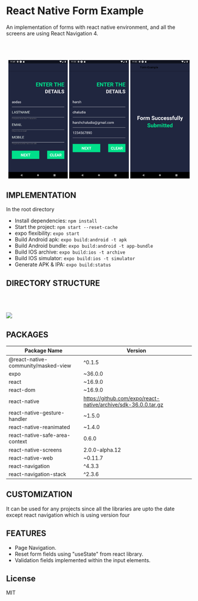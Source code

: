 # React Native Form Example

An implementation of forms with react native environment, and all the screens are using React Navigation 4.

<p align="center" width="100%" style="padding-top:50px">
  <img src="https://github.com/harshchaludia/react-native-form-example/blob/master/screenshots/dashboard.png" width="32%" />
  <img src="https://github.com/harshchaludia/react-native-form-example/blob/master/screenshots/filledform.png" width="32%" /> 
  <img src="https://github.com/harshchaludia/react-native-form-example/blob/master/screenshots/submission.png" width="32%" />
</p>

## IMPLEMENTATION
In the root directory
* Install dependencies: `npm install`
* Start the project: `npm start --reset-cache`
* expo flexibility: `expo start`
* Build Android apk: `expo build:android -t apk`
* Build Android bundle: `expo build:android -t app-bundle`
* Build IOS archive: `expo build:ios -t archive`
* Build IOS simulator: `expo build:ios -t simulator` 
* Generate APK & IPA: `expo build:status`


## DIRECTORY STRUCTURE 

<p float="center" width="100%" style="padding-top:50px">
  <img src="https://github.com/harshchaludia/react-native-drawer/blob/master/screenshots/directory_structure.PNG" width="25%" />
 </p>



## PACKAGES 

| Package Name | Version |
| ------ | ------ |
|@react-native-community/masked-view|^0.1.5|
|expo|~36.0.0|
|react|~16.9.0|
|react-dom|~16.9.0|
|react-native|https://github.com/expo/react-native/archive/sdk-36.0.0.tar.gz|
|react-native-gesture-handler|~1.5.0|
|react-native-reanimated|~1.4.0|
|react-native-safe-area-context|0.6.0|
|react-native-screens|2.0.0-alpha.12|
|react-native-web|~0.11.7|
|react-navigation|^4.3.3|
|react-navigation-stack|^2.3.6|


## CUSTOMIZATION

It can be used for any projects since all the libraries are upto the date except react navigation which is using version four 

## FEATURES

* Page Navigation.
* Reset form fields using "useState" from react library.
* Validation fields implemented within the input elements.

## License

MIT
